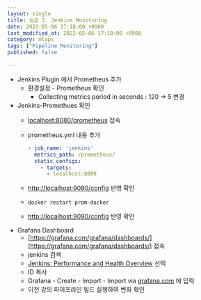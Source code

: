 ```yaml
---
layout: single
title: 실습 3. Jenkins Monitoring
date: 2022-05-06 17:18:00 +0900
last_modified_at: 2022-05-06 17:18:00 +0900
category: mlops
tags: ["Pipeline Monitoring"]
published: false

---
```


- Jenkins Plugin 에서 Prometheus 추가
    - 환경설정 - Prometheus 확인
        - Collecting metrics period in seconds : 120 → 5 변경
- Jenkins-Promethues 확인
    - [localhost:8080/prometheus](http://localhost:8080/prometheus) 접속
    - prometheus.yml 내용 추가
        
        ```yaml
        - job_name: 'jenkins'
          metrics_path: /prometheus/
          static_configs:
            - targets:
              - localhost:8080
        ```
        
    - [http://localhost:9090/config](http://localhost:9090/config) 반영 확인
    - `docker restart prom-docker`
    - [http://localhost:9090/config](http://localhost:9090/config) 반영 확인
- Grafana Dashboard
    - [https://grafana.com/grafana/dashboards/](https://grafana.com/grafana/dashboards/) 접속
    - jenkins 검색
    - [Jenkins: Performance and Health Overview](https://grafana.com/grafana/dashboards/9964) 선택
    - ID 복사
    - Grafana - Create - Import - Import via [grafana.com](http://grafana.com/) 에 입력
    - 이전 강의 파이프라인 빌드 실행하여 변화 확인